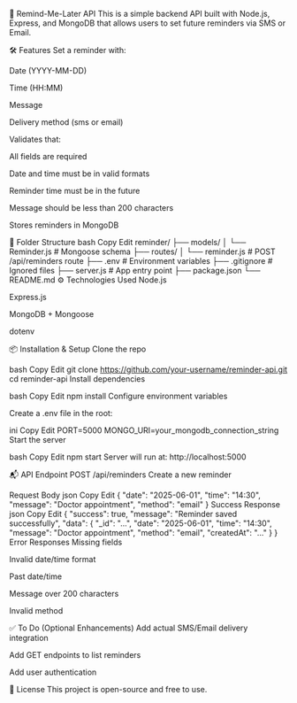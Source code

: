 📌 Remind-Me-Later API
This is a simple backend API built with Node.js, Express, and MongoDB that allows users to set future reminders via SMS or Email.

🛠 Features
Set a reminder with:

Date (YYYY-MM-DD)

Time (HH:MM)

Message

Delivery method (sms or email)

Validates that:

All fields are required

Date and time must be in valid formats

Reminder time must be in the future

Message should be less than 200 characters

Stores reminders in MongoDB

📁 Folder Structure
bash
Copy
Edit
reminder/
├── models/
│   └── Reminder.js         # Mongoose schema
├── routes/
│   └── reminder.js         # POST /api/reminders route
├── .env                    # Environment variables
├── .gitignore              # Ignored files
├── server.js               # App entry point
├── package.json
└── README.md
⚙️ Technologies Used
Node.js

Express.js

MongoDB + Mongoose

dotenv

📦 Installation & Setup
Clone the repo

bash
Copy
Edit
git clone https://github.com/your-username/reminder-api.git
cd reminder-api
Install dependencies

bash
Copy
Edit
npm install
Configure environment variables

Create a .env file in the root:

ini
Copy
Edit
PORT=5000
MONGO_URI=your_mongodb_connection_string
Start the server

bash
Copy
Edit
npm start
Server will run at: http://localhost:5000

📬 API Endpoint
POST /api/reminders
Create a new reminder

Request Body
json
Copy
Edit
{
  "date": "2025-06-01",
  "time": "14:30",
  "message": "Doctor appointment",
  "method": "email"
}
Success Response
json
Copy
Edit
{
  "success": true,
  "message": "Reminder saved successfully",
  "data": {
    "_id": "...",
    "date": "2025-06-01",
    "time": "14:30",
    "message": "Doctor appointment",
    "method": "email",
    "createdAt": "..."
  }
}
Error Responses
Missing fields

Invalid date/time format

Past date/time

Message over 200 characters

Invalid method

✅ To Do (Optional Enhancements)
Add actual SMS/Email delivery integration

Add GET endpoints to list reminders

Add user authentication

📝 License
This project is open-source and free to use.

